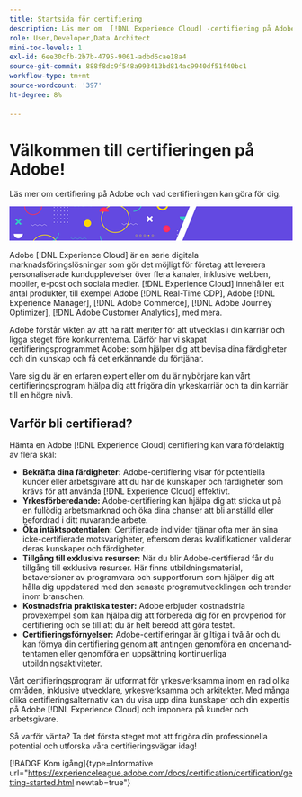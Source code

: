 ```yaml
---
title: Startsida för certifiering
description: Läs mer om  [!DNL Experience Cloud] -certifiering på Adobe. Ta reda på vad du kan få ut av certifieringen.
role: User,Developer,Data Architect
mini-toc-levels: 1
exl-id: 6ee30cfb-2b7b-4795-9061-adbd6cae18a4
source-git-commit: 888f8dc9f548a993413bd814ac9940df51f40bc1
workflow-type: tm+mt
source-wordcount: '397'
ht-degree: 8%

---
```


# Välkommen till certifieringen på Adobe!

Läs mer om certifiering på Adobe och vad certifieringen kan göra för dig.

![Banderoll](/help/certifications/assets/home_banner_smallwide.png)

Adobe [!DNL Experience Cloud] är en serie digitala marknadsföringslösningar som gör det möjligt för företag att leverera personaliserade kundupplevelser över flera kanaler, inklusive webben, mobiler, e-post och sociala medier. [!DNL Experience Cloud] innehåller ett antal produkter, till exempel Adobe [!DNL Real-Time CDP], Adobe [!DNL Experience Manager], [!DNL Adobe Commerce], [!DNL Adobe Journey Optimizer], [!DNL Adobe Customer Analytics], med mera.

Adobe förstår vikten av att ha rätt meriter för att utvecklas i din karriär och ligga steget före konkurrenterna. Därför har vi skapat certifieringsprogrammet Adobe: som hjälper dig att bevisa dina färdigheter och din kunskap och få det erkännande du förtjänar.

Vare sig du är en erfaren expert eller om du är nybörjare kan vårt certifieringsprogram hjälpa dig att frigöra din yrkeskarriär och ta din karriär till en högre nivå.

## Varför bli certifierad?

Hämta en Adobe [!DNL Experience Cloud] certifiering kan vara fördelaktig av flera skäl:

* **Bekräfta dina färdigheter:** Adobe-certifiering visar för potentiella kunder eller arbetsgivare att du har de kunskaper och färdigheter som krävs för att använda [!DNL Experience Cloud] effektivt.
* **Yrkesförberedande:** Adobe-certifiering kan hjälpa dig att sticka ut på en fullödig arbetsmarknad och öka dina chanser att bli anställd eller befordrad i ditt nuvarande arbete.
* **Öka intäktspotentialen:** Certifierade individer tjänar ofta mer än sina icke-certifierade motsvarigheter, eftersom deras kvalifikationer validerar deras kunskaper och färdigheter.
* **Tillgång till exklusiva resurser:** När du blir Adobe-certifierad får du tillgång till exklusiva resurser. Här finns utbildningsmaterial, betaversioner av programvara och supportforum som hjälper dig att hålla dig uppdaterad med den senaste programutvecklingen och trender inom branschen.
* **Kostnadsfria praktiska tester:** Adobe erbjuder kostnadsfria provexempel som kan hjälpa dig att förbereda dig för en provperiod för certifiering och se till att du är helt beredd att göra testet.
* **Certifieringsförnyelser:** Adobe-certifieringar är giltiga i två år och du kan förnya din certifiering genom att antingen genomföra en ondemand-tentamen eller genomföra en uppsättning kontinuerliga utbildningsaktiviteter.

Vårt certifieringsprogram är utformat för yrkesverksamma inom en rad olika områden, inklusive utvecklare, yrkesverksamma och arkitekter. Med många olika certifieringsalternativ kan du visa upp dina kunskaper och din expertis på Adobe [!DNL Experience Cloud] och imponera på kunder och arbetsgivare.

Så varför vänta? Ta det första steget mot att frigöra din professionella potential och utforska våra certifieringsvägar idag!

[!BADGE Kom igång]{type=Informative url="https://experienceleague.adobe.com/docs/certification/certification/getting-started.html newtab=true"}

